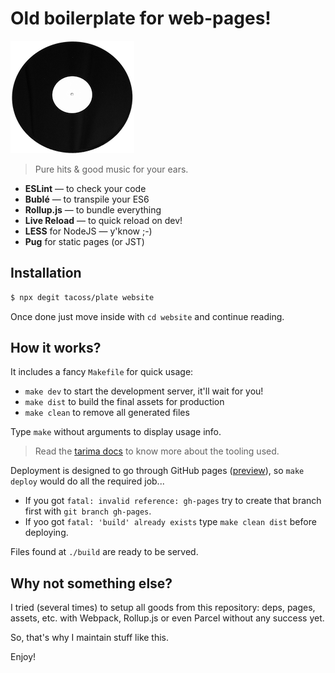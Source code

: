 # Old boilerplate for web-pages!

![12in](src/resources/images/12inches_small.png)

> Pure hits &amp; good music for your ears.

- **ESLint** &mdash; to check your code
- **Bublé** &mdash; to transpile your ES6
- **Rollup.js** &mdash; to bundle everything
- **Live Reload** &mdash; to quick reload on dev!
- **LESS** for NodeJS &mdash; y'know ;-)
- **Pug** for static pages (or JST)

## Installation

```bash
$ npx degit tacoss/plate website
```

Once done just move inside with `cd website` and continue reading.

## How it works?

It includes a fancy `Makefile` for quick usage:

- `make dev` to start the development server, it'll wait for you!
- `make dist` to build the final assets for production
- `make clean` to remove all generated files

Type `make` without arguments to display usage info.

> Read the [tarima docs](https://github.com/tacoss/tarima#tarima) to know more about the tooling used.

Deployment is designed to go through GitHub pages ([preview](https://tacoss.github.io/plate/)), so `make deploy` would do all the required job...

- If you got `fatal: invalid reference: gh-pages` try to create that branch first with `git branch gh-pages`.
- If yoo got `fatal: 'build' already exists` type `make clean dist` before deploying.

Files found at `./build` are ready to be served.

## Why not something else?

I tried (several times) to setup all goods from this repository: deps, pages, assets, etc. with Webpack, Rollup.js or even Parcel without any success yet.

So, that's why I maintain stuff like this.

Enjoy!
